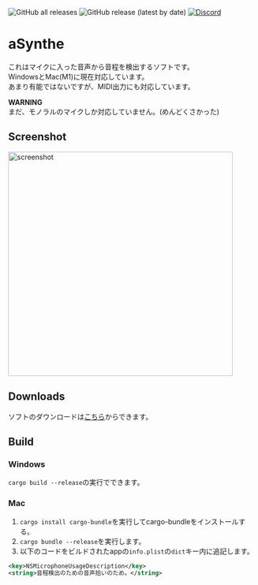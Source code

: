 ![GitHub all releases](https://img.shields.io/github/downloads/tasuren/aSynthe/total) ![GitHub release (latest by date)](https://img.shields.io/github/v/release/tasuren/aSynthe) [![Discord](https://img.shields.io/discord/777430548951728149?label=chat&logo=discord)](https://discord.gg/kfMwZUyGFG)
# aSynthe
これはマイクに入った音声から音程を検出するソフトです。  
WindowsとMac(M1)に現在対応しています。  
あまり有能ではないですが、MIDI出力にも対応しています。

**WARNING**  
まだ、モノラルのマイクしか対応していません。(めんどくさかった)

## Screenshot
<img width="455" alt="screenshot" src="https://user-images.githubusercontent.com/45121209/188258254-a734da9b-8597-4956-a373-c845ee48119a.png">

## Downloads
ソフトのダウンロードは[こちら](https://github.com/tasuren/aSynthe/releases)からできます。

## Build
### Windows
`cargo build --release`の実行でできます。

### Mac
1. `cargo install cargo-bundle`を実行してcargo-bundleをインストールする。
2. `cargo bundle --release`を実行します。
3. 以下のコードをビルドされたappの`info.plist`の`dict`キー内に追記します。
```xml
<key>NSMicrophoneUsageDescription</key>
<string>音程検出のための音声拾いのため。</string>
```
